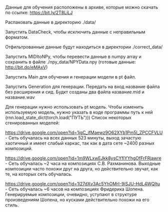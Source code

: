 Данные для обучения расположены в архиве, которые можно скачать по ссылке: https://bit.ly/2T8LiLJ

Распаковать данные в директорию ./data/

Запустить DataCheck, чтобы исключить данные с неправильным форматом.

Отфильтрованные данные будут находиться в директории ./correct_data/

Запустить MIDItoNPy, чтобы перевести данные в numpy array и сохранить в файле ./npy_data/NPYData.npy (готовые данные: http://bit.do/eMAxV)

Запустить Main для обучения и генерации модели в pt файл.

Запустить Generation для генерации. Передать на вход название файла без расширения и сид. Будкт созданы два файла название.mid и название.wav

Для генерации нужно использовать pt модель. Чтобы изменить используемую модель, нужно указать в коде программы путь к ней (rnn.load_state_dict(torch.load("ПУТЬ"))) Список некоторых сгенированных моделей:

https://drive.google.com/open?id=1jgC_ifMaewz9O62XYb1Pm5I_ZPCCFVLU - Сеть обучалась на всех данных 523 минуты, выход зачастую хаотичный и имеет слабый каркас, так как в дата сете ~2400 разных композиций.

https://drive.google.com/open?id=1m9WLxwEJkk8ysCYflYYhgOfFrFRjawre - Сеть обучалась ~2 часа на композициях С.В. Рахманинова. Выходные композиции часто похожи друг на друга, но действительно звучат, как те, на которых сеть обучалась.

https://drive.google.com/open?id=1l27dXv3Ac5YhOMrI-9iSJU-HdL4WQItu - Сеть обучалась ~6 часов на композициях Фридерика Шопена. Генерируемые композиции, очевидно, уступают в структуре произведениям Шопена, но кусками действительно похожи на его стиль.
